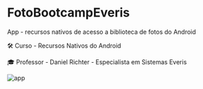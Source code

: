 # FotoBootcampEveris

 App -  recursos nativos de acesso a biblioteca de fotos do Android
 
 🛠️ Curso - Recursos Nativos do Android
 
 🎓 Professor - Daniel Richter - Especialista em Sistemas Everis
 
 
 ![app](https://github.com/Mayconfuzita86/FotoBootcampEveris/blob/main/FotosBootcamp/app/src/main/res/drawable-v24/foto_app.PNG)
 

